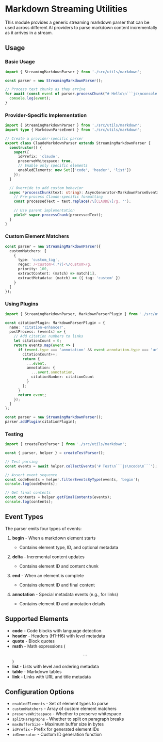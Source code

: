 # Markdown Streaming Utilities

This module provides a generic streaming markdown parser that can be used across different AI providers to parse markdown content incrementally as it arrives in a stream.

## Usage

### Basic Usage

```typescript
import { StreamingMarkdownParser } from './src/utils/markdown';

const parser = new StreamingMarkdownParser();

// Process text chunks as they arrive
for await (const event of parser.processChunk("# Hello\n```js\nconsole.log('test');\n```")) {
  console.log(event);
}
```

### Provider-Specific Implementation

```typescript
import { StreamingMarkdownParser } from './src/utils/markdown';
import type { MarkdownParseEvent } from './src/utils/markdown';

// Create a provider-specific parser
export class ClaudeMarkdownParser extends StreamingMarkdownParser {
  constructor() {
    super({
      idPrefix: 'claude',
      preserveWhitespace: true,
      // Enable only specific elements
      enabledElements: new Set(['code', 'header', 'list'])
    });
  }

  // Override to add custom behavior
  async *processChunk(text: string): AsyncGenerator<MarkdownParseEvent> {
    // Pre-process Claude-specific formatting
    const processedText = text.replace(/\[CLAUDE\]/g, '');
    
    // Use parent implementation
    yield* super.processChunk(processedText);
  }
}
```

### Custom Element Matchers

```typescript
const parser = new StreamingMarkdownParser({
  customMatchers: [
    {
      type: 'custom_tag',
      regex: /<custom>(.*?)<\/custom>/g,
      priority: 100,
      extractContent: (match) => match[1],
      extractMetadata: (match) => ({ tag: 'custom' })
    }
  ]
});
```

### Using Plugins

```typescript
import { StreamingMarkdownParser, MarkdownParserPlugin } from './src/utils/markdown';

const citationPlugin: MarkdownParserPlugin = {
  name: 'citation-enhancer',
  postProcess: (events) => {
    // Add citation numbers to links
    let citationCount = 0;
    return events.map(event => {
      if (event.type === 'annotation' && event.annotation.type === 'url_citation') {
        citationCount++;
        return {
          ...event,
          annotation: {
            ...event.annotation,
            citationNumber: citationCount
          }
        };
      }
      return event;
    });
  }
};

const parser = new StreamingMarkdownParser();
parser.addPlugin(citationPlugin);
```

### Testing

```typescript
import { createTestParser } from './src/utils/markdown';

const { parser, helper } = createTestParser();

// Test parsing
const events = await helper.collectEvents('# Test\n```js\ncode\n```');

// Assert event sequence
const codeEvents = helper.filterEventsByType(events, 'begin');
console.log(codeEvents);

// Get final contents
const contents = helper.getFinalContents(events);
console.log(contents);
```

## Event Types

The parser emits four types of events:

1. **begin** - When a markdown element starts
   - Contains element type, ID, and optional metadata

2. **delta** - Incremental content updates
   - Contains element ID and content chunk

3. **end** - When an element is complete
   - Contains element ID and final content

4. **annotation** - Special metadata events (e.g., for links)
   - Contains element ID and annotation details

## Supported Elements

- **code** - Code blocks with language detection
- **header** - Headers (H1-H6) with level metadata
- **quote** - Block quotes
- **math** - Math expressions ($$...$$)
- **list** - Lists with level and ordering metadata
- **table** - Markdown tables
- **link** - Links with URL and title metadata

## Configuration Options

- `enabledElements` - Set of element types to parse
- `customMatchers` - Array of custom element matchers
- `preserveWhitespace` - Whether to preserve whitespace
- `splitParagraphs` - Whether to split on paragraph breaks
- `maxBufferSize` - Maximum buffer size in bytes
- `idPrefix` - Prefix for generated element IDs
- `idGenerator` - Custom ID generation function